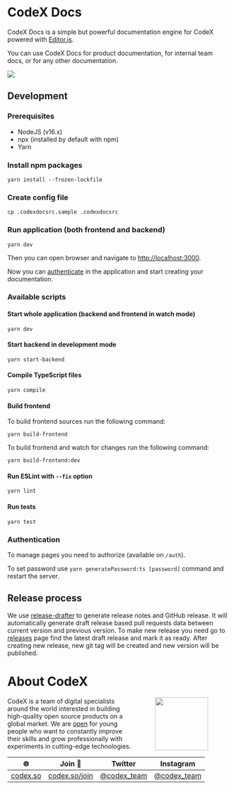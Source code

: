 # CodeX Docs

CodeX Docs is a simple but powerful documentation engine for CodeX powered with [Editor.js](//editorjs.io).

You can use CodeX Docs for product documentation, for internal team docs, or for any other documentation.

![](https://capella.pics/e3b8a441-53dc-4da6-a7a9-76b12629983b.jpg)

## Development

### Prerequisites

- NodeJS (v16.x)
- npx (installed by default with npm)
- Yarn

### Install npm packages

```shell
yarn install --frozen-lockfile
```

### Create config file

```shell
cp .codexdocsrc.sample .codexdocsrc
```

### Run application (both frontend and backend)

```shell
yarn dev
```

Then you can open browser and navigate to [http://localhost:3000](http://localhost:3000).

Now you can [authenticate](https://github.com/codex-team/codex.docs/#authentication) in the application and start creating your documentation.

### Available scripts

#### Start whole application (backend and frontend in watch mode)

```shell
yarn dev
```

#### Start backend in development mode

```shell
yarn start-backend
```

#### Compile TypeScript files

```shell
yarn compile
```

#### Build frontend

To build frontend sources run the following command:

```shell
yarn build-frontend
```

To build frontend and watch for changes run the following command:

```shell
yarn build-frontend:dev
```

#### Run ESLint with `--fix` option

```shell
yarn lint
```

#### Run tests

```shell
yarn test
```

### Authentication

To manage pages you need to authorize (available on `/auth`).

To set password use `yarn generatePassword:ts [password]` command and restart the server.

## Release process

We use [release-drafter](https://github.com/release-drafter/release-drafter) to generate release notes and GitHub release.
It will automatically generate draft release based pull requests data between current version and previous version.
To make new release you need go to [releases](https://github.com/codex-team/codex.docs/releases) page find the latest draft release and mark it as ready.
After creating new release, new git tag will be created and new version will be published.


# About CodeX

<img align="right" width="120" height="120" src="https://codex.so/public/app/img/codex-logo.svg" hspace="50">

CodeX is a team of digital specialists around the world interested in building high-quality open source products on a global market. We are [open](https://codex.so/join) for young people who want to constantly improve their skills and grow professionally with experiments in cutting-edge technologies.

| 🌐 | Join  👋  | Twitter | Instagram |
| -- | -- | -- | -- |
| [codex.so](https://codex.so) | [codex.so/join](https://codex.so/join) |[@codex_team](http://twitter.com/codex_team) | [@codex_team](http://instagram.com/codex_team) |
